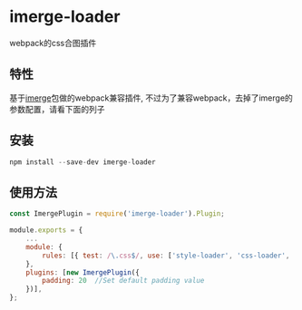 imerge-loader
======
webpack的css合图插件

## 特性

基于[imerge](https://www.npmjs.com/package/imerge)包做的webpack兼容插件, 不过为了兼容webpack，去掉了imerge的参数配置，请看下面的列子

## 安装

```js
npm install --save-dev imerge-loader
```

## 使用方法

``` js
const ImergePlugin = require('imerge-loader').Plugin;

module.exports = {
    ...
    module: {
        rules: [{ test: /\.css$/, use: ['style-loader', 'css-loader', 'imerge-loader'] }],
    },
    plugins: [new ImergePlugin({
        padding: 20  //Set default padding value
    })],
};
```
